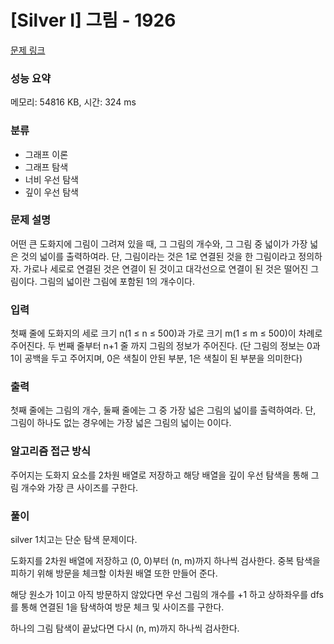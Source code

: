 # [Silver I] 그림 - 1926 

[문제 링크](https://www.acmicpc.net/problem/1926) 

### 성능 요약

메모리: 54816 KB, 시간: 324 ms

### 분류

- 그래프 이론
- 그래프 탐색
- 너비 우선 탐색
- 깊이 우선 탐색

### 문제 설명

어떤 큰 도화지에 그림이 그려져 있을 때, 그 그림의 개수와, 그 그림 중 넓이가 가장 넓은 것의 넓이를 출력하여라. 단, 그림이라는 것은 1로 연결된 것을 한 그림이라고 정의하자. 가로나 세로로 연결된 것은 연결이 된 것이고 대각선으로 연결이 된 것은 떨어진 그림이다. 그림의 넓이란 그림에 포함된 1의 개수이다.

### 입력 

첫째 줄에 도화지의 세로 크기 n(1 ≤ n ≤ 500)과 가로 크기 m(1 ≤ m ≤ 500)이 차례로 주어진다. 두 번째 줄부터 n+1 줄 까지 그림의 정보가 주어진다. (단 그림의 정보는 0과 1이 공백을 두고 주어지며, 0은 색칠이 안된 부분, 1은 색칠이 된 부분을 의미한다)

### 출력 

첫째 줄에는 그림의 개수, 둘째 줄에는 그 중 가장 넓은 그림의 넓이를 출력하여라. 단, 그림이 하나도 없는 경우에는 가장 넓은 그림의 넓이는 0이다.

### 알고리즘 접근 방식

주어지는 도화지 요소를 2차원 배열로 저장하고 해당 배열을 깊이 우선 탐색을 통해 그림 개수와 가장 큰 사이즈를 구한다.
 
### 풀이
silver 1치고는 단순 탐색 문제이다.

도화지를 2차원 배열에 저장하고 (0, 0)부터 (n, m)까지 하나씩 검사한다.
중복 탐색을 피하기 위해 방문을 체크할 이차원 배열 또한 만들어 준다.

해당 원소가 1이고 아직 방문하지 않았다면
우선 그림의 개수를 +1 하고 상하좌우를 dfs를 통해 연결된 1을 탐색하여 방문 체크 및 사이즈를 구한다.

하나의 그림 탐색이 끝났다면 다시 (n, m)까지 하나씩 검사한다.

